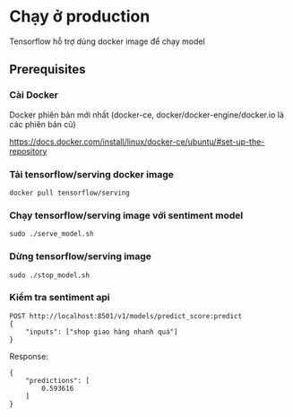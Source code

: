 
# Chạy ở production

Tensorflow hỗ trợ dùng docker image để chạy model

## Prerequisites

### Cài Docker

Docker phiên bản mới nhất (docker-ce, docker/docker-engine/docker.io là các phiên bản cũ)

https://docs.docker.com/install/linux/docker-ce/ubuntu/#set-up-the-repository

### Tải tensorflow/serving docker image

```
docker pull tensorflow/serving
```

### Chạy tensorflow/serving image với sentiment model

```
sudo ./serve_model.sh 
```

### Dừng tensorflow/serving image

```
sudo ./stop_model.sh
```

### Kiểm tra sentiment api

```
POST http://localhost:8501/v1/models/predict_score:predict
{
	"inputs": ["shop giao hàng nhanh quá"]
}
```
Response:
```
{
    "predictions": [
        0.593616
    ]
}
```

